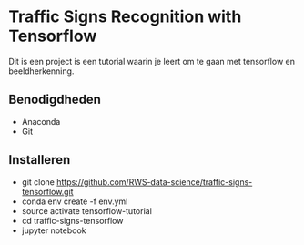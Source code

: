 # Traffic Signs Recognition with Tensorflow
Dit is een project is een tutorial waarin je leert om te gaan met tensorflow en beeldherkenning.

## Benodigdheden 
* Anaconda
* Git

## Installeren
 * git clone https://github.com/RWS-data-science/traffic-signs-tensorflow.git
 * conda env create -f env.yml
 * source activate tensorflow-tutorial
 * cd traffic-signs-tensorflow 
 * jupyter notebook
